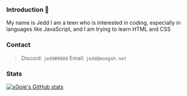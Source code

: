 ### Introduction 👋
My name is Jedd
I am a teen who is interested in coding, especially in languages like JavaScript, and I am trying to learn HTML and CSS

### Contact
> Discord: `jedd#0888`
> Email: `jedd@moogah.net`

### Stats
[![xGoje's GitHub stats](https://github-readme-stats.vercel.app/api?username=xgoje&show_icons=true&theme=dark&count_private=true)](https://github.com/anuraghazra/github-readme-stats)


<!--
**xgoje/xgoje** is a ✨ _special_ ✨ repository because its `README.md` (this file) appears on your GitHub profile.

Here are some ideas to get you started:

- 🔭 I’m currently working on ...
- 🌱 I’m currently learning ...
- 👯 I’m looking to collaborate on ...
- 🤔 I’m looking for help with ...
- 💬 Ask me about ...
- 📫 How to reach me: ...
- 😄 Pronouns: ...
- ⚡ Fun fact: ...
-->
